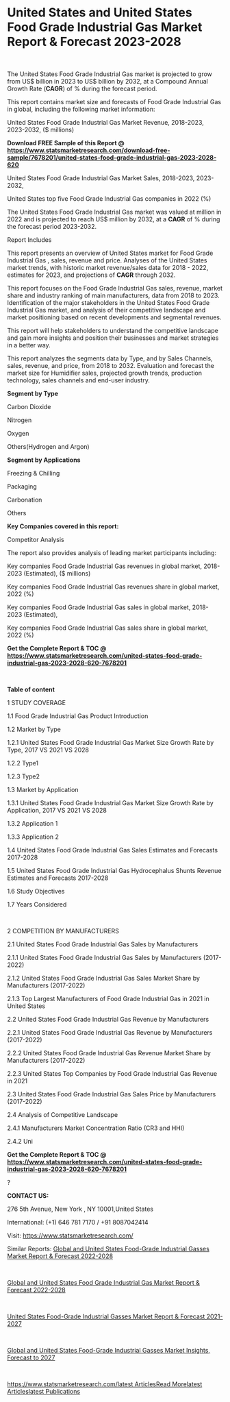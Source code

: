 <h1>United States and United States Food Grade Industrial Gas Market Report & Forecast 2023-2028</h1><br/><p>The United States Food Grade Industrial Gas market is projected to grow from US$ billion in 2023 to US$ billion by 2032, at a Compound Annual Growth Rate (<strong>CAGR</strong>) of % during the forecast period.</p>
 
 
 
 <p>This report contains market size and forecasts of Food Grade Industrial Gas in global, including the following market information:</p>
 
 
 
 <p>United States Food Grade Industrial Gas Market Revenue, 2018-2023, 2023-2032, ($ millions)</p>
 
 
 
 <p><strong>Download FREE Sample of this Report @ <a href="https://www.statsmarketresearch.com/download-free-sample/7678201/united-states-food-grade-industrial-gas-2023-2028-620">https://www.statsmarketresearch.com/download-free-sample/7678201/united-states-food-grade-industrial-gas-2023-2028-620</a></strong></p>
 
 
 
 <p>United States Food Grade Industrial Gas Market Sales, 2018-2023, 2023-2032,</p>
 
 
 
 <p>United States top five Food Grade Industrial Gas companies in 2022 (%)</p>
 
 
 
 <p>The United States Food Grade Industrial Gas market was valued at million in 2022 and is projected to reach US$ million by 2032, at a <strong>CAGR</strong> of % during the forecast period 2023-2032.</p>
 
 
 
 <p>Report Includes</p>
 
 
 
 <p>This report presents an overview of United States market for Food Grade Industrial Gas , sales, revenue and price. Analyses of the United States market trends, with historic market revenue/sales data for 2018 - 2022, estimates for 2023, and projections of <strong>CAGR</strong> through 2032.</p>
 
 
 
 <p>This report focuses on the Food Grade Industrial Gas sales, revenue, market share and industry ranking of main manufacturers, data from 2018 to 2023. Identification of the major stakeholders in the United States Food Grade Industrial Gas market, and analysis of their competitive landscape and market positioning based on recent developments and segmental revenues.</p>
 
 
 
 <p>This report will help stakeholders to understand the competitive landscape and gain more insights and position their businesses and market strategies in a better way.</p>
 
 
 
 <p>This report analyzes the segments data by Type, and by Sales Channels, sales, revenue, and price, from 2018 to 2032. Evaluation and forecast the market size for Humidifier sales, projected growth trends, production technology, sales channels and end-user industry.</p>
 
 
 
 <p><strong>Segment by Type</strong></p>
 
 
 
 <p>Carbon Dioxide</p>
 
 
 
 <p>Nitrogen</p>
 
 
 
 <p>Oxygen</p>
 
 
 
 <p>Others(Hydrogen and Argon)</p>
 
 
 
 <p><strong>Segment <strong><strong>by Applications</strong></strong></strong></p>
 
 
 
 <p>Freezing & Chilling</p>
 
 
 
 <p>Packaging</p>
 
 
 
 <p>Carbonation</p>
 
 
 
 <p>Others</p>
 
 
 
 <p><strong>Key Companies covered in this report:</strong></p>
 
 
 
 <p>Competitor Analysis</p>
 
 
 
 <p>The report also provides analysis of leading market participants including:</p>
 
 
 
 <p>Key companies Food Grade Industrial Gas revenues in global market, 2018-2023 (Estimated), ($ millions)</p>
 
 
 
 <p>Key companies Food Grade Industrial Gas revenues share in global market, 2022 (%)</p>
 
 
 
 <p>Key companies Food Grade Industrial Gas sales in global market, 2018-2023 (Estimated),</p>
 
 
 
 <p>Key companies Food Grade Industrial Gas sales share in global market, 2022 (%)</p>
 
 
 
 <div><b>Get the Complete Report & TOC @ <a href="https://www.statsmarketresearch.com/united-states-food-grade-industrial-gas-2023-2028-620-7678201">https://www.statsmarketresearch.com/united-states-food-grade-industrial-gas-2023-2028-620-7678201</a></b></div>
 
 
 
 <p><br />
 
 <b>Table of content</b></p>
 
 
 
 <p>1 STUDY COVERAGE<br />
 
 1.1 Food Grade Industrial Gas Product Introduction<br />
 
 1.2 Market by Type<br />
 
 1.2.1 United States Food Grade Industrial Gas Market Size Growth Rate by Type, 2017 VS 2021 VS 2028<br />
 
 1.2.2 Type1<br />
 
 1.2.3 Type2<br />
 
 1.3 Market by Application<br />
 
 1.3.1 United States Food Grade Industrial Gas Market Size Growth Rate by Application, 2017 VS 2021 VS 2028<br />
 
 1.3.2 Application 1<br />
 
 1.3.3 Application 2<br />
 
 1.4 United States Food Grade Industrial Gas Sales Estimates and Forecasts 2017-2028<br />
 
 1.5 United States Food Grade Industrial Gas Hydrocephalus Shunts Revenue Estimates and Forecasts 2017-2028<br />
 
 1.6 Study Objectives<br />
 
 1.7 Years Considered<br />
 
 <br />
 
 2 COMPETITION BY MANUFACTURERS<br />
 
 2.1 United States Food Grade Industrial Gas Sales by Manufacturers<br />
 
 2.1.1 United States Food Grade Industrial Gas Sales by Manufacturers (2017-2022)<br />
 
 2.1.2 United States Food Grade Industrial Gas Sales Market Share by Manufacturers (2017-2022)<br />
 
 2.1.3 Top Largest Manufacturers of Food Grade Industrial Gas in 2021 in United States<br />
 
 2.2 United States Food Grade Industrial Gas Revenue by Manufacturers<br />
 
 2.2.1 United States Food Grade Industrial Gas Revenue by Manufacturers (2017-2022)<br />
 
 2.2.2 United States Food Grade Industrial Gas Revenue Market Share by Manufacturers (2017-2022)<br />
 
 2.2.3 United States Top Companies by Food Grade Industrial Gas Revenue in 2021<br />
 
 2.3 United States Food Grade Industrial Gas Sales Price by Manufacturers (2017-2022)<br />
 
 2.4 Analysis of Competitive Landscape<br />
 
 2.4.1 Manufacturers Market Concentration Ratio (CR3 and HHI)<br />
 
 2.4.2 Uni</p>
 
 
 
 <div><b>Get the Complete Report & TOC @ <a href="https://www.statsmarketresearch.com/united-states-food-grade-industrial-gas-2023-2028-620-7678201">https://www.statsmarketresearch.com/united-states-food-grade-industrial-gas-2023-2028-620-7678201</a></b></div>
 
 
 
 <p>? </p>
 
 
 
 <p><b>CONTACT US:</b><br />
 
 276 5th Avenue, New York , NY 10001,United States<br />
 
 International: (+1) 646 781 7170 / +91 8087042414<br />
 
 Visit: <a href="https://www.statsmarketresearch.com/">https://www.statsmarketresearch.com/</a><br />
 
 Similar Reports: <a href="https://www.statsmarketresearch.com/united-states-food-grade-industrial-gas-2023-2028-620-7678201">Global and United States Food-Grade Industrial Gasses Market Report & Forecast 2022-2028</a><br />
 
 <br />
 
 <a href="https://www.statsmarketresearch.com/united-states-food-grade-industrial-gas-2023-2028-620-7678201">Global and United States Food Grade Industrial Gas Market Report & Forecast 2022-2028</a><br />
 
 <br />
 
 <a href="https://www.statsmarketresearch.com/united-states-food-grade-industrial-gas-2023-2028-620-7678201">United States Food-Grade Industrial Gasses Market Report & Forecast 2021-2027</a><br />
 
 <br />
 
 <a href="https://www.statsmarketresearch.com/united-states-food-grade-industrial-gas-2023-2028-620-7678201">Global and United States Food-Grade Industrial Gasses Market Insights, Forecast to 2027</a><br />
 
 <br />
 
 <a href="https://gyeongbokgung.com">https://www.statsmarketresearch.com/</a><a href="https://hallyeomaritime.com">latest Articles</a><a href="https://jingwansa.com">Read More</a><a href="https://nguoiviet.jp/">latest Articles</a><a href="https://www.intelmarketresearch.com/">latest Publications</a></p>